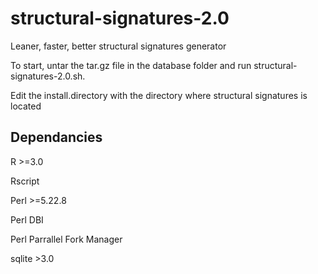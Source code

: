 # structural-signatures-2.0
Leaner, faster, better structural signatures generator

To start, untar the tar.gz file in the database folder and run structural-signatures-2.0.sh.

Edit the install.directory with the directory where structural signatures is located

## Dependancies
R >=3.0

Rscript

Perl >=5.22.8

Perl DBI

Perl Parrallel Fork Manager

sqlite >3.0
